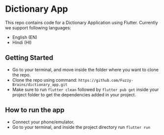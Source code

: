# Dictionary App

This repo contains code for a Dictionary Application using Flutter. Currently we support following languages:

- English (EN)
- Hindi (HI)

## Getting Started

- Go to your terminal, and move inside the folder where you want to clone the repo.
- Clone the repo using command: `https://github.com/Fuzzy-Brains/dictionary_app.git`
- Make sure to run `flutter clean` followed by `flutter pub get` inside your project folder to get the dependencies
  added in your project.

## How to run the app

- Connect your phone/emulator.
- Go to your terminal, and inside the project directory run `flutter run`